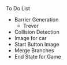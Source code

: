To Do List
- Barrier Generation
  - Trevor
- Collision Detection
- Image for car
- Start Button Image
- Merge Branches
- End State for Game
